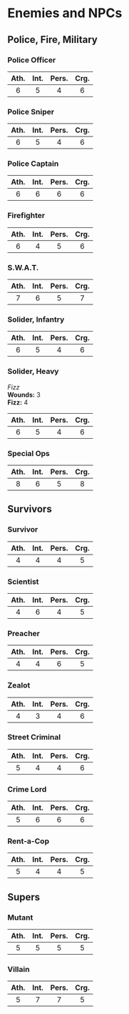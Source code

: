 # Enemies and NPCs


## Police, Fire, Military

### Police Officer

| Ath. | Int. | Pers. | Crg. |
| :-: | :-: | :-: | :-: |
| 6 | 5 | 4 | 6  

###  Police Sniper
| Ath. | Int. | Pers. | Crg. |
| :-: | :-: | :-: | :-: |
| 6 | 5 | 4 | 6

###  Police Captain
| Ath. | Int. | Pers. | Crg. |
| :-: | :-: | :-: | :-: |
| 6 | 6 | 6 | 6

### Firefighter
| Ath. | Int. | Pers. | Crg. |
| :-: | :-: | :-: | :-: |
| 6 | 4 | 5 | 6

### S.W.A.T.
| Ath. | Int. | Pers. | Crg. |
| :-: | :-: | :-: | :-: |
| 7 | 6 | 5 | 7

### Solider, Infantry
| Ath. | Int. | Pers. | Crg. |
| :-: | :-: | :-: | :-: |
| 6 | 5 | 4 | 6

### Solider, Heavy
_Fizz_ </br>
**Wounds:** 3 </br>
**Fizz:** 4

| Ath. | Int. | Pers. | Crg. |
| :-: | :-: | :-: | :-: |
| 6 | 5 | 4 | 6

### Special Ops
| Ath. | Int. | Pers. | Crg. |
| :-: | :-: | :-: | :-: |
| 8 | 6 | 5 | 8


## Survivors 
### Survivor
| Ath. | Int. | Pers. | Crg. |
| :-: | :-: | :-: | :-: |
| 4 | 4 | 4 | 5

### Scientist
| Ath. | Int. | Pers. | Crg. |
| :-: | :-: | :-: | :-: |
| 4 | 6 | 4 | 5

### Preacher
| Ath. | Int. | Pers. | Crg. |
| :-: | :-: | :-: | :-: |
| 4 | 4 | 6 | 5

### Zealot
| Ath. | Int. | Pers. | Crg. |
| :-: | :-: | :-: | :-: |
| 4 | 3 | 4 | 6

### Street Criminal
| Ath. | Int. | Pers. | Crg. |
| :-: | :-: | :-: | :-: |
| 5 | 4 | 4 | 6

### Crime Lord
| Ath. | Int. | Pers. | Crg. |
| :-: | :-: | :-: | :-: |
| 5 | 6 | 6 | 6

### Rent-a-Cop
| Ath. | Int. | Pers. | Crg. |
| :-: | :-: | :-: | :-: |
| 5 | 4 | 4 | 5

## Supers
### Mutant
| Ath. | Int. | Pers. | Crg. |
| :-: | :-: | :-: | :-: |
| 5 | 5 | 5 | 5

### Villain
| Ath. | Int. | Pers. | Crg. |
| :-: | :-: | :-: | :-: |
| 5 | 7 | 7 | 5